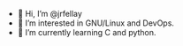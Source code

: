 - 👋 Hi, I’m @jrfellay
- 👀 I’m interested in GNU/Linux and DevOps.
- 🌱 I’m currently learning C and python.

<!---
jrfellay/jrfellay is a ✨ special ✨ repository because its `README.md` (this file) appears on your GitHub profile.
You can click the Preview link to take a look at your changes.
--->
